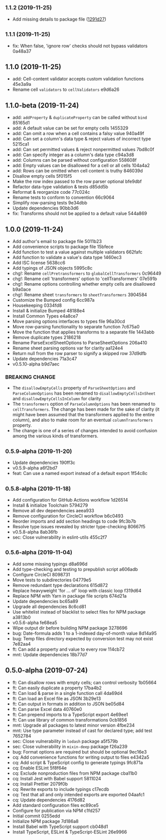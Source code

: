 ## <small>1.1.2 (2019-11-25)</small>

* Add missing details to package file ([1291d27](https://github.com/skypilotcc/steampress/commit/1291d27))



## <small>1.1.1 (2019-11-25)</small>

* fix: When false, 'ignore row' checks should not bypass validators 0a48a37



## 1.1.0 (2019-11-25)

* add: Cell-content validator accepts custom validation functions 45e3a9a
* Rename cell `validators` to `cellValidators` e9d6a26



## 1.1.0-beta (2019-11-24)

* add: `addProperty` & `duplicateProperty` can be called without `bind` 85165d1
* add: A default value can be set for empty cells 1455329
* add: Can omit a row when a cell contains a falsy value 940a49f
* add: Can set a column's data type & reject values of incorrect type 5215ca1
* add: Can set permitted values & reject nonpermitted values 7bd8c0f
* add: Can specify integer as a column's data type c94a3d8
* add: Columns can be parsed without configuration 558608f
* add: Empty values can be disallowed for a cell or all cells 104a4a2
* add: Rows can be omitted when cell content is truthy 846039d
* Disallow empty cells 5f015f5
* Make the row index passed to the row parser optional bfe9dbf
* Refactor data-type validation & tests d85dd5b
* Reformat & reorganize code 77c024c
* Rename tests to conform to convention 66c9064
* Simplify row-parsing tests 9e34dbb
* Update dependencies 90bb3d6
* fix: Transforms should not be applied to a default value 544a869



## 1.0.0 (2019-11-24)

* Add author's email to package file 5011b23
* Add convenience scripts to package file 15bfece
* Add function to test a value against multiple validators 662fafc
* Add function to validate a value's data type 1460ec3
* Add ISC license 5638cc6
* Add typings of JSON objects 5995c8c
* chg!: Rename `cellPretransformers` to `globalCellTransformers` 0c96449
* chg!: Rename cell 'transformers' option to 'cellTransformers' 07e591b
* chg!: Rename options controlling whether empty cells are disallowed b9a0ace
* chg!: Rename sheet `transformers` to `sheetTransformers` 3904584
* Customize the Bumped config 6cc987a
* Housekeeping 0334fd8
* Install & initialize Bumped 48188e4
* Install Common Types e4a8ce7
* Move parsing options interfaces to types file 96a30cd
* Move row-parsing functionality to separate function 7c675a0
* Move the function that applies transforms to a separate file 1443abb
* Remove duplicate types 2186218
* Rename ParseExcelSheetOptions to ParseSheetOptions 206a410
* Rename sheet parsing options var for clarity aa124e4
* Return null from the row parser to signify a skipped row 37d9dfb
* Update dependencies 71a3c47
* v0.5.10-alpha b9d7aec


### BREAKING CHANGE

* The `disallowEmptyCells` property of `ParseSheetOptions` and `ParseColumnOptions` has been renamed to `disallowEmptyCellsInSheet` and `disallowEmptyCellsInColumn` for clarity
* The `transformers` option of `ParseColumnOptions` has been renamed to `cellTransformers`. The change has been made for the sake of clarity (it might have been assumed that the transformers applied to the entire column), and also to make room for an eventual `columnTransformers` property.
* The change is one of a series of changes intended to avoid confusion among the various kinds of transformers.


## <small>0.5.9-alpha (2019-11-20)</small>

* Update dependencies 190ff3c
* v0.5.9-alpha a6f2bd7
* feat: Can use a named export instead of a default export 1f54c8c



## <small>0.5.8-alpha (2019-11-18)</small>

* Add configuration for GitHub Actions workflow 1d26514
* Install & initialize Toolchain 5794279
* Remove all dev dependencies aeea933
* Remove configuration for CircleCI workflow b6c0493
* Reorder imports and add section headings to code 9fc3b7b
* Resolve type issues revealed by stricter type-checking 80667f5
* v0.5.8-alpha 8ab36fb
* sec: Close vulnerability in eslint-utils 455c2f7



## <small>0.5.6-alpha (2019-11-04)</small>

* Add some missing typings d8a696d
* Add type-checking and testing to prepublish script a606adb
* Configure CircleCI 8098731
* Move tests to subdirectories 04779e5
* Remove redundant type declarations 615d872
* Replace heavyweight 'for ... of' loop with classic loop f319d64
* Replace NPM with Yarn in package file scripts 674d21a
* Update dependencies bc65a89
* Upgrade all dependencies 8c6cd81
* Use whitelist instead of blacklist to select files for NPM package a3813b0
* v0.5.6-alpha fe68ea5
* Wipe output dir before building NPM package 3278696
* bug: Date-formula adds 1 to a 1-indexed day-of-month value 8d14a95
* bug: Temp files directory expected by conversion test may not exist 7e82aa4
* ft: Can add a property and value to every row 114cb72
* mnt: Update dependencies 18b77d7



## 0.5.0-alpha (2019-07-24)

* ft: Can disallow rows with empty cells; can control verbosity 1b05664
* ft: Can easily duplicate a property 17ba4b2
* ft: Can load & parse in a single function call 4da69d4
* ft: Can load an Excel file as JSON 3b29e13
* ft: Can output in formats in addition to JSON be05d84
* ft: Can parse Excel data 40760e0
* ft: Can prepend imports to a TypeScript export 4e69ee1
* ft: Can use library of common transformations 0cb1856
* mnt: Upgrade all packages to latest minor version 4fbe234
* mnt: Use type parameter instead of cast for declared type; add test 7652784
* sec: Close vulnerability in `lodash` package a5f579b
* sec: Close vulnerability in `mixin-deep` package f26a239
* bug: Format options are required but should be optional 9ec16e3
* cq: Add convenience functions for writing output to files e4342a5
* cq: Add script & TypeScript config to generate typings 9fc871a
* cq: Enable ESLint 5f8f64e
* cq: Exclude nonproduction files from NPM package cba11b0
* cq: Install Jest with Babel support 5811024
* cq: Install Prettier 2079f0b
* cq: Rewrite exports to include typings c17ecdb
* cq: Test that all and only intended exports are exported 04aafc1
* cq: Update dependencies 4176d82
* Add standard configuration files ec89ce5
* Configure for publication via NPM c1fd257
* Initial commit 0255edd
* Initialize NPM package 7d186a8
* Install Babel with TypeScript support cb048d1
* Install TypeScript, ESLint & TypeScript-ESLint 26e9966




